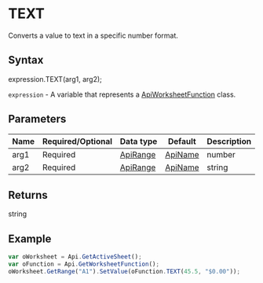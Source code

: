 # TEXT

Converts a value to text in a specific number format.

## Syntax

expression.TEXT(arg1, arg2);

`expression` - A variable that represents a [ApiWorksheetFunction](../ApiWorksheetFunction.md) class.

## Parameters

| **Name** | **Required/Optional** | **Data type** | **Default** | **Description** |
| ------------- | ------------- | ------------- | ------------- | ------------- |
| arg1 | Required | [ApiRange](../../ApiRange/ApiRange.md) | [ApiName](../../ApiName/ApiName.md) | number | string |  | A number, a formula that evaluates to a numeric value, or a reference to a cell containing a numeric value. |
| arg2 | Required | [ApiRange](../../ApiRange/ApiRange.md) | [ApiName](../../ApiName/ApiName.md) | string |  | A number format in the text form from the **Number format** combo box on the **Home** tab. |

## Returns

string

## Example



```javascript
var oWorksheet = Api.GetActiveSheet();
var oFunction = Api.GetWorksheetFunction();
oWorksheet.GetRange("A1").SetValue(oFunction.TEXT(45.5, "$0.00"));
```
